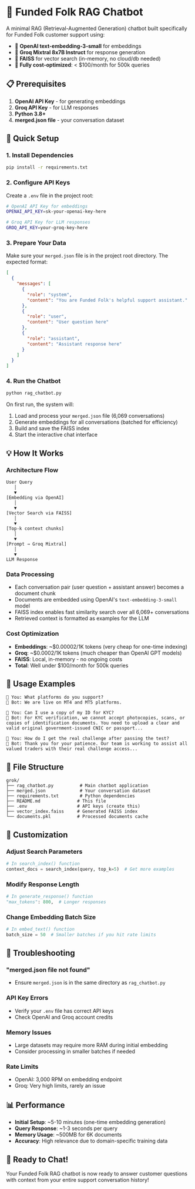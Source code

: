 # 🤖 Funded Folk RAG Chatbot

A minimal RAG (Retrieval-Augmented Generation) chatbot built specifically for Funded Folk customer support using:

- 🔎 **OpenAI text-embedding-3-small** for embeddings
- 🧠 **Groq Mixtral 8x7B Instruct** for response generation  
- 💽 **FAISS** for vector search (in-memory, no cloud/db needed)
- 🧩 **Fully cost-optimized**: < $100/month for 500k queries

## 📋 Prerequisites

1. **OpenAI API Key** - for generating embeddings
2. **Groq API Key** - for LLM responses
3. **Python 3.8+**
4. **merged.json file** - your conversation dataset

## 🚀 Quick Setup

### 1. Install Dependencies
```bash
pip install -r requirements.txt
```

### 2. Configure API Keys
Create a `.env` file in the project root:
```bash
# OpenAI API Key for embeddings
OPENAI_API_KEY=sk-your-openai-key-here

# Groq API Key for LLM responses
GROQ_API_KEY=your-groq-key-here
```

### 3. Prepare Your Data
Make sure your `merged.json` file is in the project root directory. The expected format:
```json
[
  {
    "messages": [
      {
        "role": "system",
        "content": "You are Funded Folk's helpful support assistant."
      },
      {
        "role": "user", 
        "content": "User question here"
      },
      {
        "role": "assistant",
        "content": "Assistant response here"
      }
    ]
  }
]
```

### 4. Run the Chatbot
```bash
python rag_chatbot.py
```

On first run, the system will:
1. Load and process your `merged.json` file (6,069 conversations)
2. Generate embeddings for all conversations (batched for efficiency)
3. Build and save the FAISS index
4. Start the interactive chat interface

## 💡 How It Works

### Architecture Flow
```
User Query
   │
   ▼
[Embedding via OpenAI]
   │
   ▼
[Vector Search via FAISS]
   │
   ▼
[Top-k context chunks]
   │
   ▼
[Prompt → Groq Mixtral]
   │
   ▼
LLM Response
```

### Data Processing
- Each conversation pair (user question + assistant answer) becomes a document chunk
- Documents are embedded using OpenAI's `text-embedding-3-small` model
- FAISS index enables fast similarity search over all 6,069+ conversations
- Retrieved context is formatted as examples for the LLM

### Cost Optimization
- **Embeddings**: ~$0.00002/1K tokens (very cheap for one-time indexing)
- **Groq**: ~$0.0002/1K tokens (much cheaper than OpenAI GPT models)
- **FAISS**: Local, in-memory - no ongoing costs
- **Total**: Well under $100/month for 500k queries

## 🎯 Usage Examples

```
🧑 You: What platforms do you support?
🤖 Bot: We are live on MT4 and MT5 platforms.

🧑 You: Can I use a copy of my ID for KYC?
🤖 Bot: For KYC verification, we cannot accept photocopies, scans, or copies of identification documents. You need to upload a clear and valid original government-issued CNIC or passport...

🧑 You: How do I get the real challenge after passing the test?
🤖 Bot: Thank you for your patience. Our team is working to assist all valued traders with their real challenge access...
```

## 📁 File Structure

```
grok/
├── rag_chatbot.py          # Main chatbot application
├── merged.json             # Your conversation dataset
├── requirements.txt        # Python dependencies
├── README.md              # This file
├── .env                   # API keys (create this)
├── vector_index.faiss     # Generated FAISS index
└── documents.pkl          # Processed documents cache
```

## 🔧 Customization

### Adjust Search Parameters
```python
# In search_index() function
context_docs = search_index(query, top_k=5)  # Get more examples
```

### Modify Response Length
```python
# In generate_response() function
"max_tokens": 800,  # Longer responses
```

### Change Embedding Batch Size
```python
# In embed_text() function
batch_size = 50  # Smaller batches if you hit rate limits
```

## 🚨 Troubleshooting

### "merged.json file not found"
- Ensure `merged.json` is in the same directory as `rag_chatbot.py`

### API Key Errors
- Verify your `.env` file has correct API keys
- Check OpenAI and Groq account credits

### Memory Issues
- Large datasets may require more RAM during initial embedding
- Consider processing in smaller batches if needed

### Rate Limits
- OpenAI: 3,000 RPM on embedding endpoint
- Groq: Very high limits, rarely an issue

## 📊 Performance

- **Initial Setup**: ~5-10 minutes (one-time embedding generation)
- **Query Response**: ~1-3 seconds per query
- **Memory Usage**: ~500MB for 6K documents
- **Accuracy**: High relevance due to domain-specific training data

## 🎉 Ready to Chat!

Your Funded Folk RAG chatbot is now ready to answer customer questions with context from your entire support conversation history! 